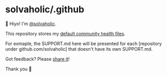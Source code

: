 # solvaholic/.github

:wave: Hiyo! I'm [@solvaholic].

This repository stores my [default community health files].

For exmaple, the SUPPORT.md here will be presented for each [repository under github.com/solvaholic] that doesn't have its own SUPPORT.md. 

Got feedback? Please [share it]!

Thank you :bow:

[@solvaholic]:https://github.com/solvaholic
[default community health files]:https://docs.github.com/en/communities/setting-up-your-project-for-healthy-contributions/creating-a-default-community-health-file
[repositories under github.com/solvaholic]:https://github.com/solvaholic?tab=repositories
[share it]:https://github.com/solvaholic/.github/issues/new/choose
